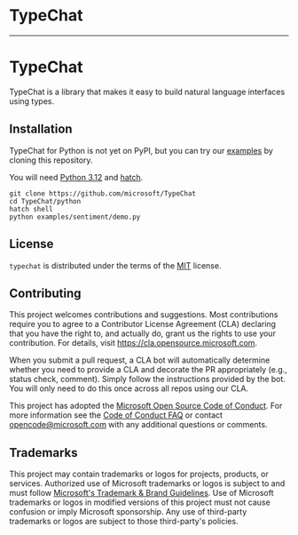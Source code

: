 # TypeChat

<!--
[![PyPI - Version](https://img.shields.io/pypi/v/typechat.svg)](https://pypi.org/project/typechat)
[![PyPI - Python Version](https://img.shields.io/pypi/pyversions/typechat.svg)](https://pypi.org/project/typechat)
-->

-----

# TypeChat

TypeChat is a library that makes it easy to build natural language interfaces using types.

## Installation

TypeChat for Python is not yet on PyPI, but you can try our [examples](./examples/) by cloning this repository.

You will need [Python 3.12](https://www.python.org/downloads/release/python-3121/) and [hatch](https://hatch.pypa.io/1.6/install/).

```
git clone https://github.com/microsoft/TypeChat
cd TypeChat/python
hatch shell
python examples/sentiment/demo.py
```

## License

`typechat` is distributed under the terms of the [MIT](https://spdx.org/licenses/MIT.html) license.

## Contributing

This project welcomes contributions and suggestions.  Most contributions require you to agree to a
Contributor License Agreement (CLA) declaring that you have the right to, and actually do, grant us
the rights to use your contribution. For details, visit https://cla.opensource.microsoft.com.

When you submit a pull request, a CLA bot will automatically determine whether you need to provide
a CLA and decorate the PR appropriately (e.g., status check, comment). Simply follow the instructions
provided by the bot. You will only need to do this once across all repos using our CLA.

This project has adopted the [Microsoft Open Source Code of Conduct](https://opensource.microsoft.com/codeofconduct/).
For more information see the [Code of Conduct FAQ](https://opensource.microsoft.com/codeofconduct/faq/) or
contact [opencode@microsoft.com](mailto:opencode@microsoft.com) with any additional questions or comments.

## Trademarks

This project may contain trademarks or logos for projects, products, or services. Authorized use of Microsoft 
trademarks or logos is subject to and must follow 
[Microsoft's Trademark & Brand Guidelines](https://www.microsoft.com/en-us/legal/intellectualproperty/trademarks/usage/general).
Use of Microsoft trademarks or logos in modified versions of this project must not cause confusion or imply Microsoft sponsorship.
Any use of third-party trademarks or logos are subject to those third-party's policies.

